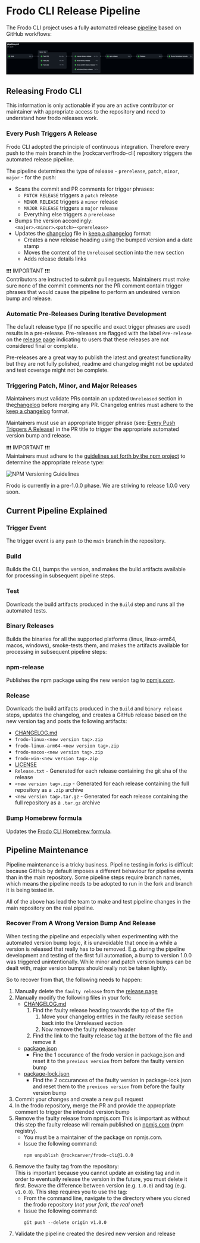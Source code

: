 # Frodo CLI Release Pipeline

The Frodo CLI project uses a fully automated release [pipeline](../.github/workflows/pipeline.yml) based on GitHub workflows:

![Frodo Release Pipeline Workflow](images/release_pipeline.png)

## Releasing Frodo CLI

This information is only actionable if you are an active contributor or maintainer with appropriate access to the repository and need to understand how frodo releases work.

### Every Push Triggers A Release

Frodo CLI adopted the principle of continuous integration. Therefore every push to the main branch in the [rockcarver/frodo-cli] repository triggers the automated release pipeline.

The pipeline determines the type of release - `prerelease`, `patch`, `minor`, `major` - for the push:

- Scans the commit and PR comments for trigger phrases:
  - `PATCH RELEASE` triggers a `patch` release
  - `MINOR RELEASE` triggers a `minor` release
  - `MAJOR RELEASE` triggers a `major` release
  - Everything else triggers a `prerelease`
- Bumps the version accordingly:<br>
  `<major>`.`<minor>`.`<patch>`-`<prerelease>`
- Updates the [changelog](../CHANGELOG.md) file in [keep a changelog](https://keepachangelog.com/en/1.0.0/) format:
  - Creates a new release heading using the bumped version and a date stamp
  - Moves the content of the `Unreleased` section into the new section
  - Adds release details links

❗❗❗ IMPORTANT ❗❗❗<br>
Contributors are instructed to submit pull requests. Maintainers must make sure none of the commit comments nor the PR comment contain trigger phrases that would cause the pipeline to perform an undesired version bump and release.

### Automatic Pre-Releases During Iterative Development

The default release type (if no specific and exact trigger phrases are used) results in a pre-release. Pre-releases are flagged with the label `Pre-release` on the [release page](../releases) indicating to users that these releases are not considered final or complete.

Pre-releases are a great way to publish the latest and greatest functionality but they are not fully polished, readme and changelog might not be updated and test coverage might not be complete.

### Triggering Patch, Minor, and Major Releases

Maintainers must validate PRs contain an updated `Unreleased` section in the[changelog](../CHANGELOG.md) before merging any PR. Changelog entries must adhere to the [keep a changelog](https://keepachangelog.com/en/1.0.0/) format.

Maintainers must use an appropriate trigger phrase (see: [Every Push Triggers A Release](#Every-Push-Triggers-A-Release)) in the PR title to trigger the appropriate automated version bump and release.

❗❗❗ IMPORTANT ❗❗❗<br>
Maintainers must adhere to the [guidelines set forth by the npm project](https://docs.npmjs.com/about-semantic-versioning#incrementing-semantic-versions-in-published-packages) to determine the appropriate release type:

![NPM Versioning Guidelines](images/npm_versioning_guidelines.png)

Frodo is currently in a pre-1.0.0 phase. We are striving to release 1.0.0 very soon.

## Current Pipeline Explained

### Trigger Event

The trigger event is any `push` to the `main` branch in the repository.

### Build

Builds the CLI, bumps the version, and makes the build artifacts available for processing in subsequent pipeline steps.

### Test

Downloads the build artifacts produced in the `Build` step and runs all the automated tests.

### Binary Releases

Builds the binaries for all the supported platforms (linux, linux-arm64, macos, windows), smoke-tests them, and makes the artifacts available for processing in subsequent pipeline steps:

### npm-release

Publishes the npm package using the new version tag to [npmjs.com](https://github.com/rockcarver/frodo-cli).

### Release

Downloads the build artifacts produced in the `Build` and `binary release` steps, updates the changelog, and creates a GitHub release based on the new version tag and posts the following artifacts:

-   [CHANGELOG.md](../CHANGELOG.md)
-   `frodo-linux-<new version tag>.zip`
-   `frodo-linux-arm64-<new version tag>.zip`
-   `frodo-macos-<new version tag>.zip`
-   `frodo-win-<new version tag>.zip`
-   [LICENSE](../LICENSE)
-   `Release.txt` - Generated for each release containing the git sha of the release
-   `<new version tag>.zip` -  Generated for each release containing the full repository as a `.zip` archive
-   `<new version tag>.tar.gz` - Generated for each release containing the full repository as a `.tar.gz` archive

### Bump Homebrew formula

Updates the [Frodo CLI Homebrew formula](/rockcarver/homebrew-frodo-cli).

## Pipeline Maintenance

Pipeline maintenance is a tricky business. Pipeline testing in forks is difficult because GitHub by default imposes a different behaviour for pipeline events than in the main repository. Some pipeline steps require branch names, which means the pipeline needs to be adopted to run in the fork and branch it is being tested in.

All of the above has lead the team to make and test pipeline changes in the main repository on the real pipeline.

### Recover From A Wrong Version Bump And Release

When testing the pipeline and especially when experimenting with the automated version bump logic, it is unavoidable that once in a while a version is released that really has to be removed. E.g. during the pipeline development and testing of the first full automation, a bump to version 1.0.0 was triggered unintentionally. While minor and patch version bumps can be dealt with, major version bumps should really not be taken lightly.

So to recover from that, the following needs to happen:

1.  Manually delete the `faulty release` from the [release page](../releases)
2.  Manually modify the following files in your fork:
    -   [CHANGELOG.md](../CHANGELOG.md)
        1.  Find the faulty release heading towards the top of the file
            1.  Move your changelog entries in the faulty release section back into the Unreleased section
            1.  Now remove the faulty release header
        1.  Find the link to the faulty release tag at the bottom of the file and remove it
    -   [package.json](../package.json)
        -   Fine the 1 occurance of the frodo version in package.json and reset it to the `previous version` from before the faulty version bump
    -   [package-lock.json](../package-lock.json)
        -   Find the 2 occurances of the faulty version in package-lock.json and reset them to the `previous version` from before the faulty version bump
3.  Commit your changes and create a new pull request
4.  In the frodo repository, merge the PR and provide the appropriate comment to trigger the intended version bump
5.  Remove the faulty release from npmjs.com
    This is important as without this step the faulty release will remain published on [npmjs.com](https://www.npmjs.com/package/@rockcarver/frodo-cli) (npm registry).
    - You must be a maintainer of the package on npmjs.com.
    - Issue the following command:<br>
      ```console
      npm unpublish @rockcarver/frodo-cli@1.0.0
      ```
6.  Remove the faulty tag from the repository:<br>
    This is important because you cannot update an existing tag and in order to eventually release the version in the future, you must delete it first. Beware the difference between version (e.g. `1.0.0`) and tag (e.g. `v1.0.0`). This step requires you to use the tag:
    - From the command line, navigate to the directory where you cloned the frodo repository (_not your fork, the real one!_)
    - Issue the following command:<br>
      ```console
      git push --delete origin v1.0.0
      ```
7. Validate the pipeline created the desired new version and release
